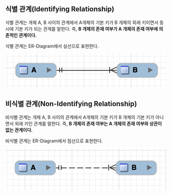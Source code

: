 ## 식별 관계(Identifying Relationship)
식별 관계는 개체 A, B 사이의 관계에서 A개체의 기본 키가 B 개체의 외래 키이면서 동시에 기본 키가 되는 관계를 말한다. 즉, **B 개체의 존재 여부가 A 개체의 존재 여부에 의존적인 관계이다.**

식별 관계는 ER-Diagram에서 실선으로 표현한다.

![식별관계](../images/database/식별_관계,비식별_관계/식별관계.png)

## 비식별 관계(Non-Identifying Relationship)

비식별 관계는 개체 A, B 사이의 관계에서 A개체의 기본 키가 B 개채의 기본 키가 아니면서 외래 키인 관계를 말한다. 즉, **B 개체의 존재 여부는 A 개체의 존재 여부와 상관이 없는 관계이다.**

비식별 관계는 ER-Diagram에서 점선으로 표현한다.

![비식별관계](../images/database/식별_관계,비식별_관계/비식별관계.png)
